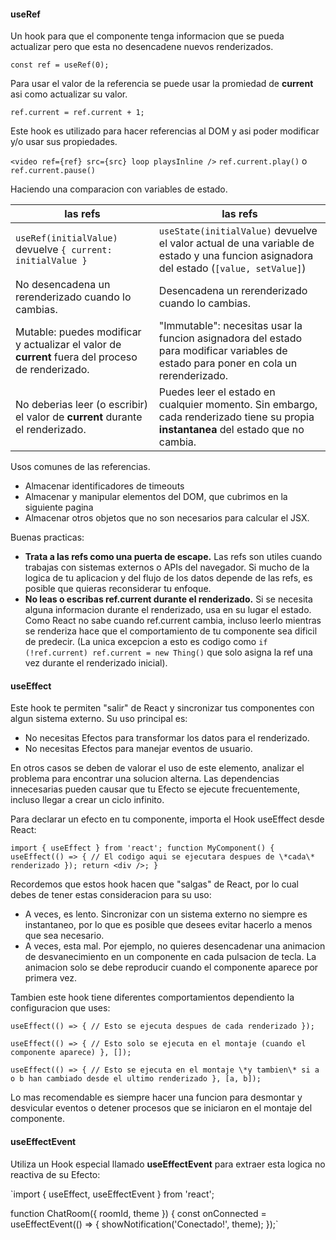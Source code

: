 #### useRef

Un hook para que el componente tenga informacion que se pueda actualizar pero que esta no desencadene nuevos renderizados.

`const ref = useRef(0);`

Para usar el valor de la referencia se puede usar la promiedad de __current__ asi como actualizar su valor.

`ref.current = ref.current + 1;`

Este hook es utilizado para hacer referencias al DOM y asi poder modificar y/o usar sus propiedades.

`<video ref={ref} src={src} loop playsInline />`
`ref.current.play()` o `ref.current.pause()`

Haciendo una comparacion con variables de estado.

| las refs | las refs |
| ----------- | ----------- |
| `useRef(initialValue)` devuelve `{ current: initialValue }` | `useState(initialValue)` devuelve el valor actual de una variable de estado y una funcion asignadora del estado (`[value, setValue]`) |
| No desencadena un rerenderizado cuando lo cambias. | Desencadena un rerenderizado cuando lo cambias. |
| Mutable: puedes modificar y actualizar el valor de __current__ fuera del proceso de renderizado. | \"Immutable\": necesitas usar la funcion asignadora del estado para modificar variables de estado para poner en cola un rerenderizado. |
| No deberias leer (o escribir) el valor de __current__ durante el renderizado. | Puedes leer el estado en cualquier momento. Sin embargo, cada renderizado tiene su propia __instantanea__ del estado que no cambia. |

Usos comunes de las referencias.

- Almacenar identificadores de timeouts
- Almacenar y manipular elementos del DOM, que cubrimos en la siguiente pagina
- Almacenar otros objetos que no son necesarios para calcular el JSX.

Buenas practicas:

- __Trata a las refs como una puerta de escape.__ Las refs son utiles cuando trabajas con sistemas externos o APIs del navegador. Si mucho de la logica de tu aplicacion y del flujo de los datos depende de las refs, es posible que quieras reconsiderar tu enfoque.
- __No leas o escribas ref.current durante el renderizado.__ Si se necesita alguna informacion durante el renderizado, usa en su lugar el estado. Como React no sabe cuando ref.current cambia, incluso leerlo mientras se renderiza hace que el comportamiento de tu componente sea dificil de predecir. (La unica excepcion a esto es codigo como `if (!ref.current) ref.current = new Thing()` que solo asigna la ref una vez durante el renderizado inicial).


#### useEffect

Este hook te permiten \"salir\" de React y sincronizar tus componentes con algun sistema externo. Su uso principal es:

- No necesitas Efectos para transformar los datos para el renderizado.
- No necesitas Efectos para manejar eventos de usuario.

En otros casos se deben de valorar el uso de este elemento, analizar el problema para encontrar una solucion alterna. Las dependencias innecesarias pueden causar que tu Efecto se ejecute frecuentemente, incluso llegar a crear un ciclo infinito.

Para declarar un efecto en tu componente, importa el Hook useEffect desde React:

`import { useEffect } from 'react';
function MyComponent() {
  useEffect(() => {
    // El codigo aqui se ejecutara despues de \*cada\* renderizado
  });
  return <div />;
}`

Recordemos que estos hook hacen que \"salgas\" de React, por lo cual debes de tener estas consideracion para su uso:

- A veces, es lento. Sincronizar con un sistema externo no siempre es instantaneo, por lo que es posible que desees evitar hacerlo a menos que sea necesario.
- A veces, esta mal. Por ejemplo, no quieres desencadenar una animacion de desvanecimiento en un componente en cada pulsacion de tecla. La animacion solo se debe reproducir cuando el componente aparece por primera vez.

Tambien este hook tiene diferentes comportamientos dependiento la configuracion que uses:

`useEffect(() => {
  // Esto se ejecuta despues de cada renderizado
});`

`useEffect(() => {
  // Esto solo se ejecuta en el montaje (cuando el componente aparece)
}, []);`

`useEffect(() => {
  // Esto se ejecuta en el montaje \*y tambien\* si a o b han cambiado desde el ultimo renderizado
}, [a, b]);`

Lo mas recomendable es siempre hacer una funcion para desmontar y desvicular eventos o detener procesos que se iniciaron en el montaje del componente.

#### useEffectEvent

Utiliza un Hook especial llamado __useEffectEvent__ para extraer esta logica no reactiva de su Efecto:

`import { useEffect, useEffectEvent } from 'react';

function ChatRoom({ roomId, theme }) {
  const onConnected = useEffectEvent(() => {
    showNotification('Conectado!', theme);
  });`

